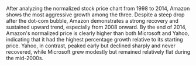 After analyzing the normalized stock price chart from 1998 to 2014, 
Amazon shows the most aggressive growth among the three. Despite a steep drop after the dot-com bubble, 
Amazon demonstrates a strong recovery and sustained upward trend, especially from 2008 onward. By the end of 2014, 
Amazon's normalized price is clearly higher than both Microsoft and Yahoo, 
indicating that it had the highest percentage growth relative to its starting price. Yahoo, in contrast, peaked early but declined sharply and never recovered, 
while Microsoft grew modestly but remained relatively flat during the mid-2000s.
